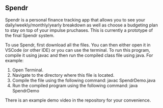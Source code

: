 ## Spendr
Spendr is a personal finance tracking app that allows you to see your daily/weekly/monthly/yearly breakdown as well as choose a budgeting plan to stay on top of your impulse pruchases. This is currently a prototype of the final Spendr system.

To use Spendr, first download all the files. You can then either open it in VSCode (or other IDE) or you can use the terminal. To run this program, compile it using javac and then run the compiled class file using java.
 For example:
 1. Open Terminal.
 2. Navigate to the directory where this file is located.
 3. Compile the file using the following command:
    javac SpendrDemo.java
 4. Run the compiled program using the following command:
    java SpendrDemo

There is an example demo video in the repository for your convenience.